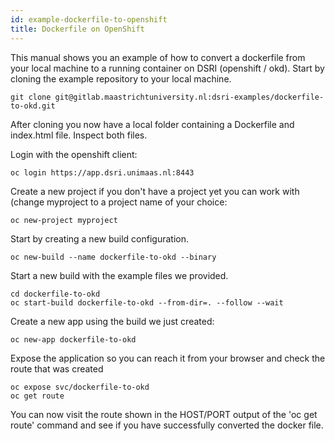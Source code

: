 ```yaml
---
id: example-dockerfile-to-openshift
title: Dockerfile on OpenShift
---
```


This manual shows you an example of how to convert a dockerfile from your local machine to a running container on DSRI (openshift / okd). Start by cloning the example repository to your local machine.

```shell
git clone git@gitlab.maastrichtuniversity.nl:dsri-examples/dockerfile-to-okd.git
```
After cloning you now have a local folder containing a Dockerfile and index.html file. Inspect both files.

Login with the openshift client:
```shell
oc login https://app.dsri.unimaas.nl:8443
```

Create a new project if you don't have a project yet you can work with (change myproject to a project name of your choice:
```shell 
oc new-project myproject
```

Start by creating a new build configuration.
```shell
oc new-build --name dockerfile-to-okd --binary
```

Start a new build with the example files we provided.

```shell
cd dockerfile-to-okd
oc start-build dockerfile-to-okd --from-dir=. --follow --wait
```

Create a new app using the build we just created:
```shell
oc new-app dockerfile-to-okd
```

Expose the application so you can reach it from your browser and check the route that was created
```shell
oc expose svc/dockerfile-to-okd
oc get route
```

You can now visit the route shown in the HOST/PORT output of the 'oc get route' command and see if you have successfully converted the docker file. 
